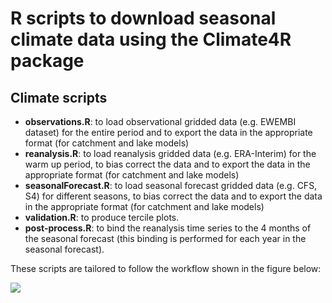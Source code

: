 # R scripts to download seasonal climate data using the Climate4R package

## Climate scripts


  - **observations.R**: to load observational gridded data (e.g. EWEMBI dataset) for the entire period and to export the data  in the appropriate format (for catchment and lake  models)
  - **reanalysis.R**: to load reanalysis gridded data (e.g. ERA-Interim) for the warm up period, to bias correct the data and to export the data  in the appropriate format (for catchment and lake  models)
  - **seasonalForecast.R**: to load seasonal forecast gridded data (e.g. CFS, S4) for different seasons, to bias correct the data and to export the data  in the appropriate format (for catchment and lake  models)
  - **validation.R**: to produce tercile plots.
  - **post-process.R**: to bind the reanalysis time series to the 4 months of the seasonal forecast (this binding is performed for each year in the seasonal forecast).
  
These scripts are tailored to follow the workflow shown in the figure below:

<img src="/Images/fig_hindcast_workflow_UNICAN.jpg" />